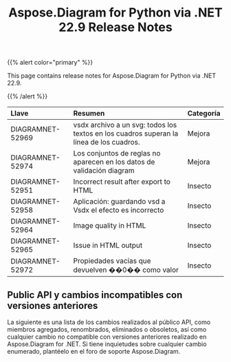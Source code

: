 ﻿---
title: Aspose.Diagram for Python via .NET 22.9 Release Notes
type: docs
weight: 18
url: /es/python-net/aspose-diagram-for-python-via-net-22-9-release-notes/
---
{{% alert color="primary" %}} 

This page contains release notes for Aspose.Diagram for Python via .NET 22.9.

{{% /alert %}} 

|**Llave**|**Resumen**|**Categoría**|
|:- |:- |:- |
|DIAGRAMNET-52969|vsdx archivo a un svg: todos los textos en los cuadros superan la línea de los cuadros.|Mejora|
|DIAGRAMNET-52974|Los conjuntos de reglas no aparecen en los datos de validación diagram|Mejora|
|DIAGRAMNET-52951|Incorrect result after export to HTML|Insecto|
|DIAGRAMNET-52958|Aplicación: guardando vsd a Vsdx el efecto es incorrecto|Insecto|
|DIAGRAMNET-52964|Image quality in HTML|Insecto|
|DIAGRAMNET-52965|Issue in HTML output|Insecto|
|DIAGRAMNET-52972|Propiedades vacías que devuelven ��0�� como valor|Insecto|

## **Public API y cambios incompatibles con versiones anteriores**
La siguiente es una lista de los cambios realizados al público API, como miembros agregados, renombrados, eliminados o obsoletos, así como cualquier cambio no compatible con versiones anteriores realizado en Aspose.Diagram for .NET. Si tiene inquietudes sobre cualquier cambio enumerado, plantéelo en el foro de soporte Aspose.Diagram.